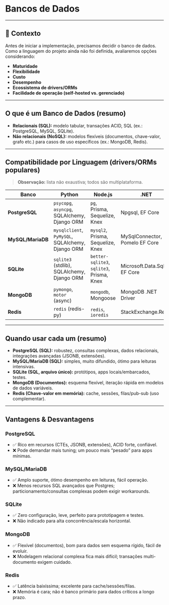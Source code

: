 # Bancos de Dados
---

## 📖 Contexto

Antes de iniciar a implementação, precisamos decidir o banco de dados.  
Como a linguagem do projeto ainda não foi definida, avaliaremos opções considerando:

- **Maturidade**
- **Flexibilidade**
- **Custo**
- **Desempenho**
- **Ecossistema de drivers/ORMs**
- **Facilidade de operação (self-hosted vs. gerenciado)**

---

## O que é um Banco de Dados (resumo)

- **Relacionais (SQL):** modelo tabular, transações ACID, SQL (ex.: PostgreSQL, MySQL, SQLite).  
- **Não relacionais (NoSQL):** modelos flexíveis (documentos, chave-valor, grafo etc.) para casos de uso específicos (ex.: MongoDB, Redis).  

---

## Compatibilidade por Linguagem (drivers/ORMs populares)

> **Observação:** lista não exaustiva; todos são multiplataforma.

| Banco | Python | Node.js | .NET | Go | Ruby | PHP | Rust |
| --- | --- | --- | --- | --- | --- | --- | --- |
| **PostgreSQL** | `psycopg`, `asyncpg`, SQLAlchemy, Django ORM | `pg`, Prisma, Sequelize, Knex | Npgsql, EF Core | `pgx`, GORM (postgres) | ActiveRecord, Sequel | PDO_PGSQL | `sqlx`, Diesel |
| **MySQL/MariaDB** | `mysqlclient`, `PyMySQL`, SQLAlchemy, Django ORM | `mysql2`, Prisma, Sequelize, Knex | MySqlConnector, Pomelo EF Core | `go-sql-driver/mysql`, GORM | ActiveRecord, Sequel | PDO_MYSQL, `mysqli` | `sqlx`, Diesel |
| **SQLite** | `sqlite3` (stdlib), SQLAlchemy, Django ORM | `better-sqlite3`, `sqlite3`, Prisma, Knex | Microsoft.Data.Sqlite, EF Core | `mattn/go-sqlite3`, GORM | ActiveRecord | PDO_SQLITE | `rusqlite`, `sqlx` |
| **MongoDB** | `pymongo`, `motor` (async) | `mongodb`, Mongoose | MongoDB .NET Driver | `mongo-go-driver` | `mongo`, Mongoid | Extensão `mongodb` | `mongodb` crate |
| **Redis** | `redis` (redis-py) | `redis`, `ioredis` | StackExchange.Redis | `go-redis` | `redis` | `phpredis` | `redis` crate |

---

## Quando usar cada um (resumo)

- **PostgreSQL (SQL):** robustez, consultas complexas, dados relacionais, integrações avançadas (JSONB, extensões).  
- **MySQL/MariaDB (SQL):** simples, muito difundido, ótimo para leituras intensivas.  
- **SQLite (SQL, arquivo único):** protótipos, apps locais/embarcados, testes.  
- **MongoDB (Documentos):** esquema flexível, iteração rápida em modelos de dados variáveis.  
- **Redis (Chave-valor em memória):** cache, sessões, filas/pub-sub (uso complementar).  

---

## Vantagens & Desvantagens

### PostgreSQL
- ✅ Rico em recursos (CTEs, JSONB, extensões), ACID forte, confiável.  
- ❌ Pode demandar mais tuning; um pouco mais “pesado” para apps mínimas.  

### MySQL/MariaDB
- ✅ Amplo suporte, ótimo desempenho em leituras, fácil operação.  
- ❌ Menos recursos SQL avançados que Postgres; particionamento/consultas complexas podem exigir workarounds.  

### SQLite
- ✅ Zero configuração, leve, perfeito para prototipagem e testes.  
- ❌ Não indicado para alta concorrência/escala horizontal.  

### MongoDB
- ✅ Flexível (documentos), bom para dados sem esquema rígido, fácil de evoluir.  
- ❌ Modelagem relacional complexa fica mais difícil; transações multi-documento exigem cuidado.  

### Redis
- ✅ Latência baixíssima; excelente para cache/sessões/filas.  
- ❌ Memória é cara; não é banco primário para dados críticos a longo prazo.  
